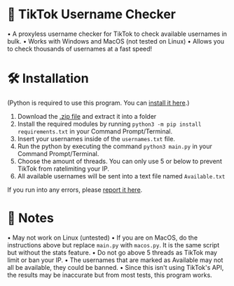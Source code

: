 # 🔎 TikTok Username Checker
• A proxyless username checker for TikTok to check available usernames in bulk.
• Works with Windows and MacOS (not tested on Linux)
• Allows you to check thousands of usernames at a fast speed!

# 🛠 Installation
(Python is required to use this program. You can [install it here]([https://www.python.org/downloads/]).)
1. Download the [.zip file]([https://www.python.org/downloads/]) and extract it into a folder
2. Install the required modules by running `python3 -m pip install requirements.txt` in your Command Prompt/Terminal. 
3. Insert your usernames inside of the `usernames.txt` file. 
4. Run the python by executing the command `python3 main.py` in your Command Prompt/Terminal. 
5. Choose the amount of threads. You can only use 5 or below to prevent TikTok from ratelimiting your IP.
6. All available usernames will be sent into a text file named `Available.txt`

If you run into any errors, please [report it here]([https://www.python.org/downloads/]).

# 📝 Notes
• May not work on Linux (untested)
• If you are on MacOS, do the instructions above but replace `main.py` with `macos.py`. It is the same script but without the stats feature.
• Do not go above 5 threads as TikTok may limit or ban your IP.
• The usernames that are marked as Available may not all be available, they could be banned. 
• Since this isn't using TikTok's API, the results may be inaccurate but from most tests, this program works. 
